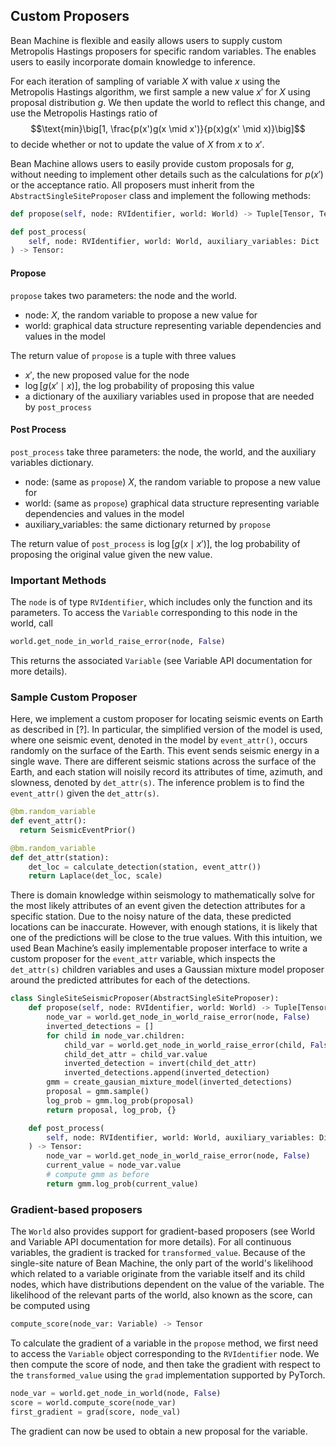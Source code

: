 ## Custom Proposers

Bean Machine is flexible and easily allows users to supply custom Metropolis Hastings proposers for specific random variables. The enables users to easily incorporate domain knowledge to inference.

For each iteration of sampling of variable $X$ with value $x$ using the Metropolis Hastings algorithm, we first sample a new value $x'$ for $X$ using proposal distribution $g$. We then update the world to reflect this change, and use the Metropolis Hastings ratio of
$$\text{min}\big[1, \frac{p(x')g(x \mid x')}{p(x)g(x' \mid x)}\big]$$
to decide whether or not to update the value of $X$ from $x$ to $x'$.

Bean Machine allows users to easily provide custom proposals for $g$, without needing to implement other details such as the calculations for $p(x')$ or the acceptance ratio. All proposers must inherit from the `AbstractSingleSiteProposer` class and implement the following methods:
```py
def propose(self, node: RVIdentifier, world: World) -> Tuple[Tensor, Tensor, Dict]:
```
```py
def post_process(
    self, node: RVIdentifier, world: World, auxiliary_variables: Dict
) -> Tensor:
```

#### Propose
`propose` takes two parameters: the node and the world.
* node: $X$, the random variable to propose a new value for
* world: graphical data structure representing variable dependencies and values in the model

The return value of `propose` is a tuple with three values
* $x'$, the new proposed value for the node
* $\log[g(x' \mid x)]$, the log probability of proposing this value
* a dictionary of the auxiliary variables used in propose that are needed by `post_process`

#### Post Process
`post_process` take three parameters: the node, the world, and the auxiliary variables dictionary.
* node: (same as `propose`) $X$, the random variable to propose a new value for
* world: (same as `propose`) graphical data structure representing variable dependencies and values in the model
* auxiliary_variables: the same dictionary returned by `propose`

The return value of `post_process` is $\log[g(x \mid x')]$, the log probability of proposing the original value given the new value.

### Important Methods
The `node` is of type `RVIdentifier`, which includes only the function and its parameters. To access the `Variable` corresponding to this node in the world, call
```py
world.get_node_in_world_raise_error(node, False)
```
This returns the associated `Variable` (see Variable API documentation for more details).

### Sample Custom Proposer

Here, we implement a custom proposer for locating seismic events on Earth as described in [?]. In particular, the simplified version of the model is used, where one seismic event, denoted in the model by `event_attr()`, occurs randomly on the surface of the Earth. This event sends seismic energy in a single wave. There are different seismic stations across the surface of the Earth, and each station will noisily record its attributes of time, azimuth, and slowness, denoted by `det_attr(s)`. The inference problem is to find the `event_attr()` given the `det_attr(s)`.

```py
@bm.random_variable
def event_attr():
  return SeismicEventPrior()

@bm.random_variable
def det_attr(station):
    det_loc = calculate_detection(station, event_attr())
    return Laplace(det_loc, scale)
```

There is domain knowledge within seismology to mathematically solve for the most likely attributes of an event given the detection attributes for a specific station. Due to the noisy nature of the data, these predicted locations can be inaccurate. However, with enough stations, it is likely that one of the predictions will be close to the true values. With this intuition, we used Bean Machine’s easily implementable proposer interface to write a custom proposer for the `event_attr` variable, which inspects the `det_attr(s)` children variables and uses a Gaussian mixture model proposer around the predicted attributes for each of the detections.

```py
class SingleSiteSeismicProposer(AbstractSingleSiteProposer):
    def propose(self, node: RVIdentifier, world: World) -> Tuple[Tensor, Tensor, Dict]:
        node_var = world.get_node_in_world_raise_error(node, False)
        inverted_detections = []
        for child in node_var.children:
            child_var = world.get_node_in_world_raise_error(child, False)
            child_det_attr = child_var.value
            inverted_detection = invert(child_det_attr)
            inverted_detections.append(inverted_detection)
        gmm = create_gausian_mixture_model(inverted_detections)
        proposal = gmm.sample()
        log_prob = gmm.log_prob(proposal)
        return proposal, log_prob, {}

    def post_process(
        self, node: RVIdentifier, world: World, auxiliary_variables: Dict
    ) -> Tensor:      
        node_var = world.get_node_in_world_raise_error(node, False)
        current_value = node_var.value
        # compute gmm as before
        return gmm.log_prob(current_value)
```

### Gradient-based proposers

The `World` also provides support for gradient-based proposers (see World and Variable API documentation for more details). For all continuous variables, the gradient is tracked for `transformed_value`. Because of the single-site nature of Bean Machine, the only part of the world's likelihood which related to a variable originate from the variable itself and its child nodes, which have distributions dependent on the value of the variable. The likelihood of the relevant parts of the world, also known as the score, can be computed using
```py
compute_score(node_var: Variable) -> Tensor
```
To calculate the gradient of a variable in the `propose` method, we first need to access the `Variable` object corresponding to the `RVIdentifier` node. We then compute the score of node, and then take the gradient with respect to the `transformed_value` using the `grad` implementation supported by PyTorch.

```py
node_var = world.get_node_in_world(node, False)
score = world.compute_score(node_var)
first_gradient = grad(score, node_val)
```
The gradient can now be used to obtain a new proposal for the variable.
